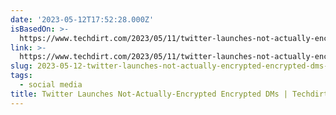 ```yaml
---
date: '2023-05-12T17:52:28.000Z'
isBasedOn: >-
  https://www.techdirt.com/2023/05/11/twitter-launches-not-actually-encrypted-encrypted-dms/
link: >-
  https://www.techdirt.com/2023/05/11/twitter-launches-not-actually-encrypted-encrypted-dms/
slug: 2023-05-12-twitter-launches-not-actually-encrypted-encrypted-dms-or-techdirt
tags:
  - social media
title: Twitter Launches Not-Actually-Encrypted Encrypted DMs | Techdirt
---
```


